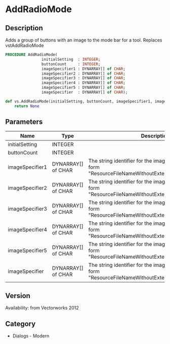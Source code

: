 # AddRadioMode

## Description
Adds a group of buttons with an image to the mode bar for a tool. Replaces vstAddRadioMode

```pascal
PROCEDURE AddRadioMode(
				initialSetting  : INTEGER;
				buttonCount     : INTEGER;
				imageSpecifier1 : DYNARRAY[] of CHAR;
				imageSpecifier2 : DYNARRAY[] of CHAR;
				imageSpecifier3 : DYNARRAY[] of CHAR;
				imageSpecifier4 : DYNARRAY[] of CHAR;
				imageSpecifier5 : DYNARRAY[] of CHAR;
				imageSpecifier  : DYNARRAY[] of CHAR);
```

```python
def vs.AddRadioMode(initialSetting, buttonCount, imageSpecifier1, imageSpecifier2, imageSpecifier3, imageSpecifier4, imageSpecifier5, imageSpecifier):
    return None
```

## Parameters
|Name|Type|Description|
|---|---|---|
|initialSetting|INTEGER|   |
|buttonCount|INTEGER|   |
|imageSpecifier1|DYNARRAY[] of CHAR|The string identifier for the image. It should be of the form &quot;ResourceFileNameWithoutExtension/PathOfImageFile&quot;.|
|imageSpecifier2|DYNARRAY[] of CHAR|The string identifier for the image. It should be of the form &quot;ResourceFileNameWithoutExtension/PathOfImageFile&quot;.|
|imageSpecifier3|DYNARRAY[] of CHAR|The string identifier for the image. It should be of the form &quot;ResourceFileNameWithoutExtension/PathOfImageFile&quot;.|
|imageSpecifier4|DYNARRAY[] of CHAR|The string identifier for the image. It should be of the form &quot;ResourceFileNameWithoutExtension/PathOfImageFile&quot;.|
|imageSpecifier5|DYNARRAY[] of CHAR|The string identifier for the image. It should be of the form &quot;ResourceFileNameWithoutExtension/PathOfImageFile&quot;.|
|imageSpecifier|DYNARRAY[] of CHAR|The string identifier for the image. It should be of the form &quot;ResourceFileNameWithoutExtension/PathOfImageFile&quot;.|

## Version
Availability: from Vectorworks 2012

## Category
* Dialogs - Modern

